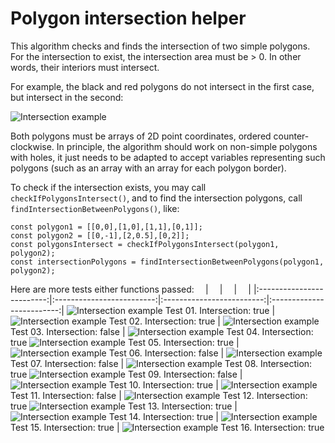 # Polygon intersection helper

This algorithm checks and finds the intersection of two simple polygons. For the intersection to exist, the intersection area must be > 0. In other words, their interiors must intersect. 

For example, the black and red polygons do not intersect in the first case, but intersect in the second:

![Intersection example](polygon-intersection-example.png)

Both polygons must be arrays of 2D point coordinates, ordered counter-clockwise. In principle, the algorithm should work on non-simple polygons with holes, it just needs to be adapted to accept variables representing such polygons (such as an array with an array for each polygon border).

To check if the intersection exists, you may call `checkIfPolygonsIntersect()`, and to find the intersection polygons, call `findIntersectionBetweenPolygons()`, like:

```
const polygon1 = [[0,0],[1,0],[1,1],[0,1]];
const polygon2 = [[0,-1],[2,0.5],[0,2]];
const polygonsIntersect = checkIfPolygonsIntersect(polygon1, polygon2);
const intersectionPolygons = findIntersectionBetweenPolygons(polygon1, polygon2);
```

Here are more tests either functions passed:
⠀ | ⠀ | ⠀ | ⠀ |
|:-------------------------:|:-------------------------:|:-------------------------:|:-------------------------:|
![Intersection example](test/test-00-intersection-true.png) Test 01. Intersection: true |  ![Intersection example](test/test-01-intersection-true.png) Test 02. Intersection: true | ![Intersection example](test/test-02-intersection-false.png) Test 03. Intersection: false | ![Intersection example](test/test-03-intersection-true.png) Test 04. Intersection: true
![Intersection example](test/test-04-intersection-true.png) Test 05. Intersection: true |  ![Intersection example](test/test-05-intersection-false.png) Test 06. Intersection: false | ![Intersection example](test/test-06-intersection-false.png) Test 07. Intersection: false | ![Intersection example](test/test-07-intersection-true.png) Test 08. Intersection: true
![Intersection example](test/test-08-intersection-false.png) Test 09. Intersection: false |  ![Intersection example](test/test-09-intersection-true.png) Test 10. Intersection: true | ![Intersection example](test/test-10-intersection-false.png) Test 11. Intersection: false  | ![Intersection example](test/test-11-intersection-true.png) Test 12. Intersection: true
![Intersection example](test/test-12-intersection-true.png) Test 13. Intersection: true |  ![Intersection example](test/test-13-intersection-true.png) Test 14. Intersection: true | ![Intersection example](test/test-14-intersection-true.png) Test 15. Intersection: true  | ![Intersection example](test/test-15-intersection-true.png) Test 16. Intersection: true

